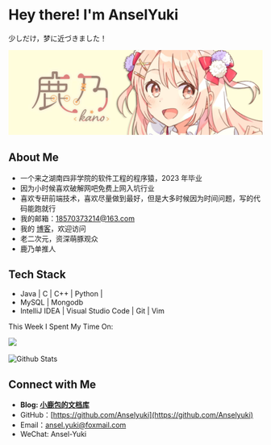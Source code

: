 # Hey there! I'm AnselYuki

少しだけ，梦に近づきました！

![kano](https://raw.githubusercontent.com/anselyuki/anselyuki/master/img/kanoTitle.png)

## About Me

- 一个来之湖南四非学院的软件工程的程序猿，2023 年毕业
- 因为小时候喜欢破解网吧免费上网入坑行业
- 喜欢专研前端技术，喜欢尽量做到最好，但是大多时候因为时间问题，写的代码能跑就行
- 我的邮箱：18570373214@163.com
- 我的 [博客](http://anselyuki.cn)，欢迎访问
- 老二次元，资深萌豚观众
- 鹿乃单推人

## Tech Stack

- Java | C | C++ | Python |
- MySQL | Mongodb
- IntelliJ IDEA | Visual Studio Code | Git | Vim

This Week I Spent My Time On:

<!--START_SECTION:waka-->

<!--END_SECTION:waka-->

![](https://github-profile-trophy.vercel.app/?username=Anselyuki)

![Github Stats](https://github-readme-stats.vercel.app/api?username=Anselyuki&include_all_commits=true&count_private=true&show_icons=true&line_height=20)

## Connect with Me

- **Blog: [小鹿包的文档库](http://anselyuki.cn)**
- GitHub：[https://github.com/Anselyuki](https://github.com/Anselyuki)
- Email：[ansel.yuki@foxmail.com](ansel.yuki@foxmail.com)
- WeChat: Ansel-Yuki
